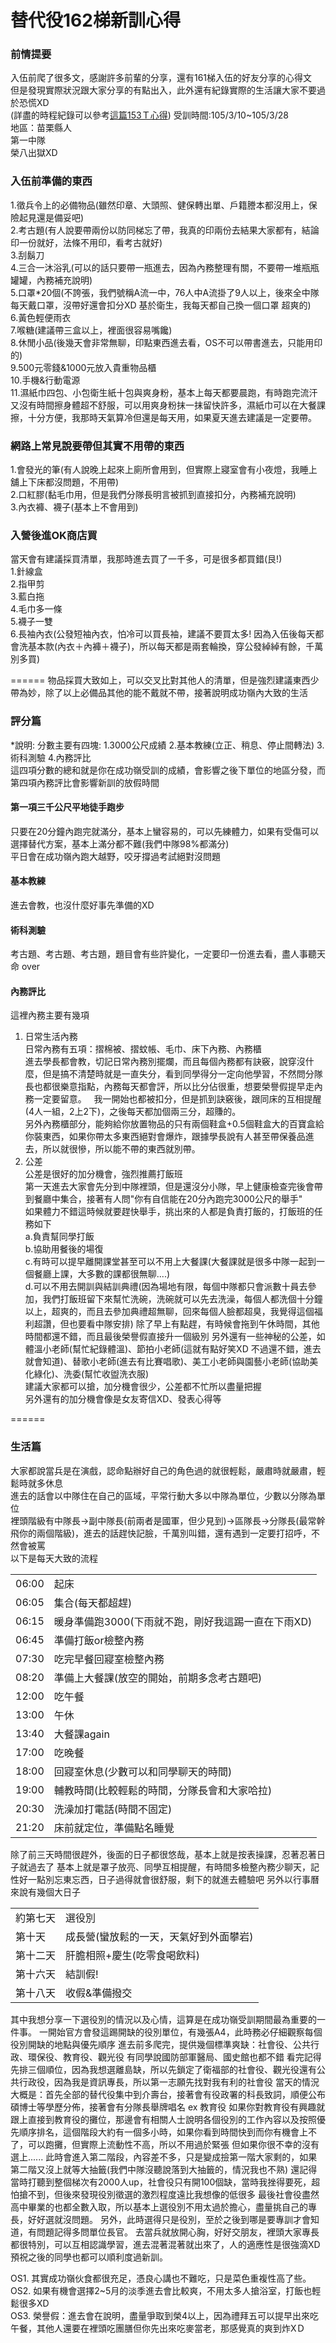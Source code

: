 # 替代役162梯新訓心得  

### 前情提要

入伍前爬了很多文，感謝許多前輩的分享，還有161梯入伍的好友分享的心得文  
但是發現實際狀況跟大家分享的有點出入，此外還有紀錄實際的生活讓大家不要過於恐慌XD  
(詳盡的時程紀錄可以參考[這篇153Ｔ心得](https://magiclen.org/153t-alternative-military-fresh-train/))
受訓時間:105/3/10~105/3/28  
地區：苗栗縣人  
第一中隊  
榮八出獄XD  

### 入伍前準備的東西
1.徵兵令上的必備物品(雖然印章、大頭照、健保轉出單、戶籍謄本都沒用上，保險起見還是備妥吧)    
2.考古題(有人說要帶兩份以防同梯忘了帶，我真的印兩份去結果大家都有，結論印一份就好，法條不用印，看考古就好)  
3.刮鬍刀  
4.三合一沐浴乳(可以的話只要帶一瓶進去，因為內務整理有關，不要帶一堆瓶瓶罐罐，內務補充說明)  
5.口罩*20個(不誇張，我們號稱A流一中，76人中A流掛了9人以上，後來全中隊每天戴口罩，沒帶好還會扣分XD 基於衛生，我每天都自己換一個口罩 超爽的)  
6.黃色輕便雨衣  
7.喉糖(建議帶三盒以上，裡面很容易嘴饞)  
8.休閒小品(後幾天會非常無聊，印點東西進去看，OS不可以帶書進去，只能用印的)  
9.500元零錢&1000元放入貴重物品櫃  
10.手機&行動電源   
11.濕紙巾四包、小包衛生紙十包與爽身粉，基本上每天都要晨跑，有時跑完流汗又沒有時間擦身體超不舒服，可以用爽身粉抹一抹留快許多，濕紙巾可以在大餐課擦，十分方便，我那時天氣算冷但還是每天用，如果夏天進去建議是一定要帶。


### 網路上常見說要帶但其實不用帶的東西  
1.會發光的筆(有人說晚上起來上廁所會用到，但實際上寢室會有小夜燈，我睡上舖上下床都沒問題，不用帶)  
2.口紅膠(黏毛巾用，但是我們分隊長明言被抓到直接扣分，內務補充說明)  
3.內衣褲、襪子(基本上不會用到)  

### 入營後進OK商店買
當天會有建議採買清單，我那時進去買了一千多，可是很多都買錯(艮!)  
1.針線盒  
2.指甲剪  
3.藍白拖  
4.毛巾多一條  
5.襪子一雙  
6.長袖內衣(公發短袖內衣，怕冷可以買長袖，建議不要買太多! 因為入伍後每天都會洗基本款(內衣＋內褲＋襪子)，所以每天都是兩套輪換，穿公發綽綽有餘，千萬別多買)  

======
物品採買大致如上，可以交叉比對其他人的清單，但是強烈建議東西少帶為妙，除了以上必備品其他的能不戴就不帶，接著說明成功嶺內大致的生活  

### 評分篇
*說明:
分數主要有四塊:
1.3000公尺成績 
2.基本教練(立正、稍息、停止間轉法) 
3.術科測驗 
4.內務評比  
這四項分數的總和就是你在成功嶺受訓的成績，會影響之後下單位的地區分發，而第四項內務評比會影響新訓的放假時間  

#### 第一項三千公尺平地徒手跑步  
只要在20分鐘內跑完就滿分，基本上蠻容易的，可以先練體力，如果有受傷可以選擇替代方案，基本上滿分都不難(我們中隊98%都滿分)   
平日會在成功嶺內跑大越野，咬牙撐過考試絕對沒問題  

#### 基本教練  
進去會教，也沒什麼好事先準備的XD  

#### 術科測驗    
考古題、考古題、考古題，題目會有些許變化，一定要印一份進去看，盡人事聽天命 over  

#### 內務評比  
這裡內務主要有幾項  
1. 日常生活內務   
日常內務有五項：摺棉被、摺蚊帳、毛巾、床下內務、內務櫃  
進去學長都會教，切記日常內務別擺爛，而且每個內務都有訣竅，說穿沒什麼，但是搞不清楚時就是一直失分，看到同學得分一定向他學習，不然問分隊長也都很樂意指點，內務每天都會評，所以比分佔很重，想要榮譽假提早走內務一定要留意。  
我一開始也都被扣分，但是抓到訣竅後，跟同床的互相提醒(4人一組，2上2下)，之後每天都加個兩三分，超賺的。   
另外內務櫃部分，能夠給你放置物品的只有兩個鞋盒+0.5個鞋盒大的百寶盒給你裝東西，如果你帶太多東西絕對會爆炸，跟據學長說有人甚至帶保養品進去，所以就很慘，所以能不帶的東西就別帶。    
2. 公差  
公差是很好的加分機會，強烈推薦打飯班  
第一天進去大家會先分到中隊裡頭，但是還沒分小隊，早上健康檢查完後會帶到餐廳中集合，接著有人問"你有自信能在20分內跑完3000公尺的舉手"  
如果體力不錯這時候就要趕快舉手，挑出來的人都是負責打飯的，打飯班的任務如下  
a.負責幫同學打飯  
b.協助用餐後的場復  
c.有時可以提早離開課堂甚至可以不用上大餐課(大餐課就是很多中隊一起到一個餐廳上課，大多數的課都很無聊....)   
d.可以不用去開訓與結訓典禮(因為場地有限，每個中隊都只會派數十員去參加，我們打飯班留下來幫忙洗碗，洗碗就可以先去洗澡，每個人都洗個十分鐘以上，超爽的，而且去參加典禮超無聊，回來每個人臉都超臭，我覺得這個福利超讚，但也要看中隊安排)
除了早上有點趕，有時候會拖到午休時間，其他時間都還不錯，而且最後榮譽假直接升一個級別
另外還有一些神秘的公差，如體溫小老師(幫忙紀錄體溫)、節拍小老師(這就有點好笑XD 不過還不錯，進去就會知道)、替歌小老師(進去有比賽唱歌)、美工小老師與園藝小老師(協助美化綠化)、洗委(幫忙收盥洗衣服)   
建議大家都可以搶，加分機會很少，公差都不忙所以盡量把握  
另外還有的加分機會像是女友寄信XD、發表心得等  

======   

### 生活篇    

大家都說當兵是在演戲，認命點辦好自己的角色過的就很輕鬆，嚴肅時就嚴肅，輕鬆時就多休息  
進去的話會以中隊住在自己的區域，平常行動大多以中隊為單位，少數以分隊為單位  
裡頭階級有中隊長->副中隊長(前兩者是國軍，但少見到)->區隊長->分隊長(最常幹飛你的兩個階級)，進去的話趕快記臉，千萬別叫錯，還有遇到一定要打招呼，不然會被罵  
以下是每天大致的流程    
<table>
<tr><td>06:00</td><td>起床</td></tr>
<tr><td>06:05</td><td>集合(每天都超趕)</td></tr>
<tr><td>06:15</td><td>暖身準備跑3000(下雨就不跑，剛好我這踢一直在下雨XD)</td></tr>
<tr><td>06:45</td><td>準備打飯or檢整內務</td></tr>
<tr><td>07:30</td><td>吃完早餐回寢室檢整內務</td></tr>
<tr><td>08:20</td><td>準備上大餐課(放空的開始，前期多念考古題吧)</td></tr>
<tr><td>12:00</td><td>吃午餐</td></tr>
<tr><td>13:00</td><td>午休</td></tr>
<tr><td>13:40</td><td>大餐課again</td></tr>
<tr><td>17:00</td><td>吃晚餐</td></tr>
<tr><td>18:00</td><td>回寢室休息(少數可以和同學聊天的時間)</td></tr>
<tr><td>19:00</td><td>輔教時間(比較輕鬆的時間，分隊長會和大家哈拉)</td></tr>
<tr><td>20:30</td><td>洗澡加打電話(時間不固定)</td></tr>
<tr><td>21:20</td><td>床前就定位，準備點名睡覺</td></tr>
</table>
除了前三天時間很趕外，後面的日子都很悠哉，基本上就是按表操課，忍著忍著日子就過去了  
基本上就是罩子放亮、同學互相提醒，有時間多檢整內務少聊天，記性好一點別忘東忘西，日子過得就會很舒服，剩下的就進去體驗吧    
另外以行事曆來說有幾個大日子
<table>
<tr><td>約第七天</td><td>選役別</td></tr>
<tr><td>第十天</td><td>成長營(蠻放鬆的一天，天氣好到外面攀岩)</td></tr>
<tr><td>第十二天</td><td>肝膽相照+慶生(吃零食喝飲料)</td></tr>
<tr><td>第十六天</td><td>結訓假!</td></tr>
<tr><td>第十八天</td><td>收假&準備撥交</td></tr>
</table>
其中我想分享一下選役別的情況以及心情，這算是在成功嶺受訓期間最為重要的一件事。  
一開始官方會發這踢開缺的役別單位，有幾張A4，此時務必仔細觀察每個役別開缺的地點與優先順序  
進去前多爬完，提供幾個標準爽缺：社會役、公共行政、環保役、教育役、觀光役    
有同學說國防部軍醫局、國史館也都不錯  
看完記得先排三個順位，因為我想選離島缺，所以先鎖定了衛福部的社會役、觀光役還有公共行政役，因為我是資訊專長，所以第一志願先找對我有利的社會役  
當天的情況大概是：首先全部的替代役集中到介壽台，接著會有役政署的科長致詞，順便公布碩博士等學歷分佈，接著會有分隊長舉牌唱名 ex 教育役  
如果你對教育役有興趣就跟上直接到教育役的攤位，那邊會有相關人士說明各個役別的工作內容以及按照優先順序排名，這個階段大約有一個多小時，如果你看到時間快到而你有機會上不了，可以跑攤，但實際上流動性不高，所以不用過於緊張  
但如果你很不幸的沒有選上...... 此時會進入第二階段，內容差不多，只是變成撿第一階大家剩的，如果第二階又沒上就等大抽籤(我們中隊沒聽說落到大抽籤的，情況我也不熟)  
還記得當時打聽到整個梯次有2000人up，社會役只有開100個缺，當時我挫得要死，超怕搶不到，但後來發現役別徵選的激烈程度遠比我想像的低很多  
最後社會役盡然高中畢業的也都全數入取，所以基本上選役別不用太過於擔心，盡量挑自己的專長，好好選就沒問題。  
另外，此時選得只是役別，至於之後到哪是要專訓才會知道，有問題記得多問單位長官。  
去當兵就放開心胸，好好交朋友，裡頭大家專長都很特別，可以互相認識學習，進去混著混著就出來了，人的適應性是很強滴XD  
預祝之後的同學也都可以順利度過新訓。  

OS1. 其實成功嶺伙食都很充足，憑良心講也不難吃，只是菜色重複性高了些。  
OS2. 如果有機會選擇2~5月的淡季進去會比較爽，不用太多人搶浴室，打飯也輕鬆很多XD  
OS3. 榮譽假：進去會在說明，盡量爭取到榮4以上，因為禮拜五可以提早出來吃午餐，其他人還要在裡頭吃團膳但你先出來吃麥當老，那感覺真的爽到炸XＤ 

